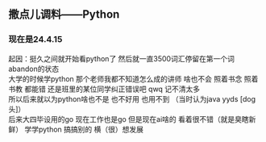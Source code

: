 ## 撒点儿调料——Python

### 现在是24.4.15

起因：挺久之间就开始看python了 然后就一直3500词汇停留在第一个词abandon的状态   
大学的时候学python 那个老师我都不知道怎么成的讲师 啥也不会 照着书念 照着书教 都能错 还是班里的某位同学纠正错误吧 qwq
记不清太多  
所以后来就以为python啥也不是 也不好用 也用不到 （当时认为java yyds [dog头]）  
后来大四毕设用的go 现在工作也是go 但是现在ai啥的 看着很不错（就是臭瞎新鲜） 学学python 搞搞别的 横（很）想发展  
